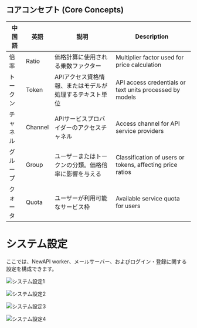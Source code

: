 ## コアコンセプト (Core Concepts)

| 中国語 | 英語 | 説明 | Description |
|------|---------|------|-------------|
| 倍率 | Ratio | 価格計算に使用される乗数ファクター | Multiplier factor used for price calculation |
| トークン | Token | APIアクセス資格情報、またはモデルが処理するテキスト単位 | API access credentials or text units processed by models |
| チャネル | Channel | APIサービスプロバイダーのアクセスチャネル | Access channel for API service providers |
| グループ | Group | ユーザーまたはトークンの分類。価格倍率に影響を与える | Classification of users or tokens, affecting price ratios |
| クォータ | Quota | ユーザーが利用可能なサービス枠 | Available service quota for users |

# システム設定

ここでは、NewAPI worker、メールサーバー、およびログイン・登録に関する設定を構成できます。

![システム設定1](../../../assets/guide/system-setting-1.png)

![システム設定2](../../../assets/guide/system-setting-2.png)

![システム設定3](../../../assets/guide/system-setting-3.png)

![システム設定4](../../../assets/guide/system-setting-4.png)